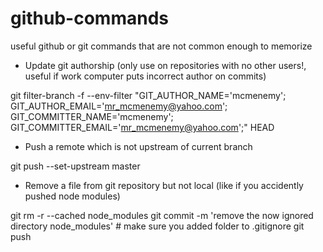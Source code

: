 # github-commands
useful github or git commands that are not common enough to memorize

* Update git authorship (only use on repositories with no other users!, useful if work computer puts incorrect author on commits)

git filter-branch -f --env-filter "GIT_AUTHOR_NAME='mcmenemy'; GIT_AUTHOR_EMAIL='mr_mcmenemy@yahoo.com'; GIT_COMMITTER_NAME='mcmenemy'; GIT_COMMITTER_EMAIL='mr_mcmenemy@yahoo.com';" HEAD

* Push a remote which is not upstream of current branch

git push --set-upstream <origin> master

* Remove a file from git repository but not local (like if you accidently pushed node modules)

git rm -r --cached node_modules
git commit -m 'remove the now ignored directory node_modules'  # make sure you added folder to .gitignore
git push

